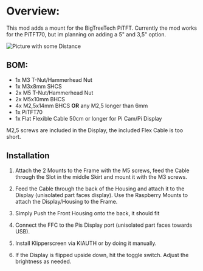 # Overview:

This mod adds a mount for the BigTreeTech PiTFT. Currently the mod works for the PiTFT70, but im planning on adding a 5" and 3,5" option.

![Picture with some Distance](/images/Display_Far.jpg)

## BOM:

- 1x M3 T-Nut/Hammerhead Nut
- 1x M3x8mm SHCS
- 2x M5 T-Nut/Hammerhead Nut
- 2x M5x10mm BHCS
- 4x M2,5x14mm BHCS **OR** any M2,5 longer than 6mm
- 1x PiTFT70
- 1x Flat Flexible Cable 50cm or longer for Pi Cam/Pi Display

M2,5 screws are included in the Display, the included Flex Cable is too short.

## Installation

1. Attach the 2 Mounts to the Frame with the M5 screws, feed the Cable through the Slot in the middle Skirt and mount it with the M3 screws.

2. Feed the Cable through the back of the Housing and attach it to the Display (unisolated part faces display). Use the Raspberry Mounts to attach the Display/Housing to the Frame.

3. Simply Push the Front Housing onto the back, it should fit

4. Connect the FFC to the Pis Display port (unisolated part faces towards USB).

5. Install Klipperscreen via KIAUTH or by doing it manually.

6. If the Display is flipped upside down, hit the toggle switch. Adjust the brightness as needed.
